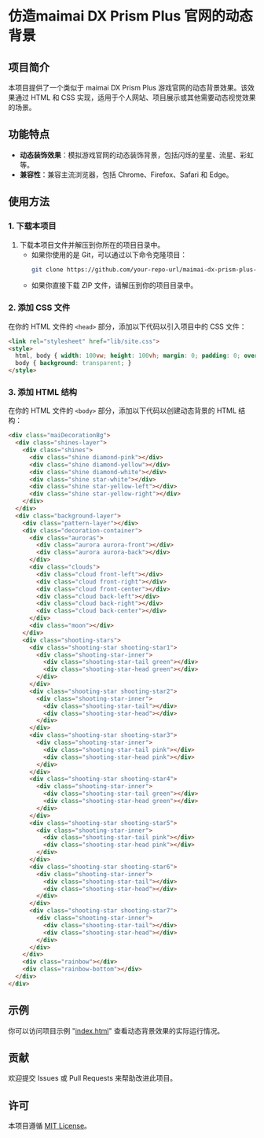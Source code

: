 # 仿造maimai DX Prism Plus 官网的动态背景

## 项目简介
本项目提供了一个类似于 maimai DX Prism Plus 游戏官网的动态背景效果。该效果通过 HTML 和 CSS 实现，适用于个人网站、项目展示或其他需要动态视觉效果的场景。

## 功能特点
- **动态装饰效果**：模拟游戏官网的动态装饰背景，包括闪烁的星星、流星、彩虹等。
- **兼容性**：兼容主流浏览器，包括 Chrome、Firefox、Safari 和 Edge。

## 使用方法
### 1. 下载本项目
1. 下载本项目文件并解压到你所在的项目目录中。
   - 如果你使用的是 Git，可以通过以下命令克隆项目：
     ```bash
     git clone https://github.com/your-repo-url/maimai-dx-prism-plus-background.git
     ```
   - 如果你直接下载 ZIP 文件，请解压到你的项目目录中。

### 2. 添加 CSS 文件
在你的 HTML 文件的 `<head>` 部分，添加以下代码以引入项目中的 CSS 文件：
```html
<link rel="stylesheet" href="lib/site.css">
<style>
  html, body { width: 100vw; height: 100vh; margin: 0; padding: 0; overflow: hidden; }
  body { background: transparent; }
</style>
```

### 3. 添加 HTML 结构
在你的 HTML 文件的 `<body>` 部分，添加以下代码以创建动态背景的 HTML 结构：
```html
<div class="maiDecorationBg">
  <div class="shines-layer">
    <div class="shines">
      <div class="shine diamond-pink"></div>
      <div class="shine diamond-yellow"></div>
      <div class="shine diamond-white"></div>
      <div class="shine star-white"></div>
      <div class="shine star-yellow-left"></div>
      <div class="shine star-yellow-right"></div>
    </div>
  </div>
  <div class="background-layer">
    <div class="pattern-layer"></div>
    <div class="decoration-container">
      <div class="auroras">
        <div class="aurora aurora-front"></div>
        <div class="aurora aurora-back"></div>
      </div>
      <div class="clouds">
        <div class="cloud front-left"></div>
        <div class="cloud front-right"></div>
        <div class="cloud front-center"></div>
        <div class="cloud back-left"></div>
        <div class="cloud back-right"></div>
        <div class="cloud back-center"></div>
      </div>
      <div class="moon"></div>
    </div>
    <div class="shooting-stars">
      <div class="shooting-star shooting-star1">
        <div class="shooting-star-inner">
          <div class="shooting-star-tail green"></div>
          <div class="shooting-star-head green"></div>
        </div>
      </div>
      <div class="shooting-star shooting-star2">
        <div class="shooting-star-inner">
          <div class="shooting-star-tail"></div>
          <div class="shooting-star-head"></div>
        </div>
      </div>
      <div class="shooting-star shooting-star3">
        <div class="shooting-star-inner">
          <div class="shooting-star-tail pink"></div>
          <div class="shooting-star-head pink"></div>
        </div>
      </div>
      <div class="shooting-star shooting-star4">
        <div class="shooting-star-inner">
          <div class="shooting-star-tail green"></div>
          <div class="shooting-star-head green"></div>
        </div>
      </div>
      <div class="shooting-star shooting-star5">
        <div class="shooting-star-inner">
          <div class="shooting-star-tail pink"></div>
          <div class="shooting-star-head pink"></div>
        </div>
      </div>
      <div class="shooting-star shooting-star6">
        <div class="shooting-star-inner">
          <div class="shooting-star-tail"></div>
          <div class="shooting-star-head"></div>
        </div>
      </div>
      <div class="shooting-star shooting-star7">
        <div class="shooting-star-inner">
          <div class="shooting-star-tail"></div>
          <div class="shooting-star-head"></div>
        </div>
      </div>
    </div>
    <div class="rainbow"></div>
    <div class="rainbow-bottom"></div>
  </div>
</div>
```

## 示例
你可以访问项目示例 "[index.html](https://beluga0101.github.io/maimaiDX-Prism-Plus-Background/)" 查看动态背景效果的实际运行情况。

## 贡献
欢迎提交 Issues 或 Pull Requests 来帮助改进此项目。

## 许可
本项目遵循 [MIT License](LICENSE)。
